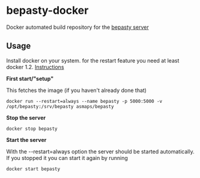 # bepasty-docker

Docker automated build repository for the [bepasty server](https://github.com/bepasty/bepasty-server)

## Usage

Install docker on your system. for the restart feature you need at least docker 1.2.
[Instructions](http://docs.docker.com/installation/)


**First start/"setup"**

This fetches the image (if you haven't already done that)
```
docker run --restart=always --name bepasty -p 5000:5000 -v /opt/bepasty:/srv/bepasty asmaps/bepasty
```

**Stop the server**

```
docker stop bepasty
```

**Start the server**

With the --restart=always option the server should be started automatically. If you stopped it you can start it again by
running
```
docker start bepasty
```
